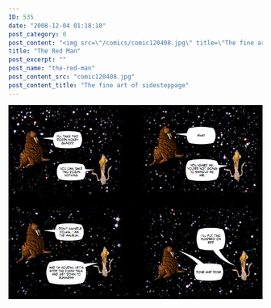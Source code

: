 ```yaml
---
ID: 535
date: "2008-12-04 01:18:10"
post_category: 0
post_content: "<img src=\"/comics/comic120408.jpg\" title=\"The fine art of sidesteppage\" />"
title: "The Red Man"
post_excerpt: ""
post_name: "the-red-man"
post_content_src: "comic120408.jpg"
post_content_title: "The fine art of sidesteppage"
---
```



[![The fine art of sidesteppage](/comics-hi-res/comic120408.jpg)](/comics-hi-res/comic120408.jpg "The fine art of sidesteppage")
